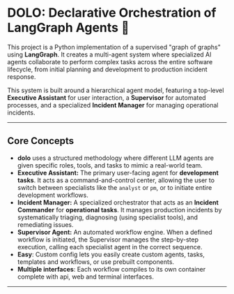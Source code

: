 # DOLO: Declarative Orchestration of LangGraph Agents 🤖

This project is a Python implementation of a supervised "graph of graphs" using **LangGraph**. It creates a multi-agent system where specialized AI agents collaborate to perform complex tasks across the entire software lifecycle, from initial planning and development to production incident response.

This system is built around a hierarchical agent model, featuring a top-level **Executive Assistant** for user interaction, a **Supervisor** for automated processes, and a specialized **Incident Manager** for managing operational incidents.


---

## Core Concepts

* **dolo** uses a structured methodology where different LLM agents are given specific roles, tools, and tasks to mimic a real-world team.
* **Executive Assistant:** The primary user-facing agent for **development tasks**. It acts as a command-and-control center, allowing the user to switch between specialists like the `analyst` or `pm`, or to initiate entire development workflows.
* **Incident Manager:** A specialized orchestrator that acts as an **Incident Commander** for **operational tasks**. It manages production incidents by systematically triaging, diagnosing (using specialist tools), and remediating issues.
* **Supervisor Agent:** An automated workflow engine. When a defined workflow is initiated, the Supervisor manages the step-by-step execution, calling each specialist agent in the correct sequence.
* **Easy**: Custom config lets you easily create custom agents, tasks, templates and workflows, or use prebuilt components.
* **Multiple interfaces**: Each workflow compiles to its own container complete with api, web and terminal interfaces.
---
